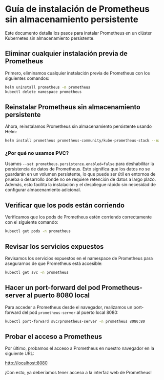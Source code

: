 # Guía de instalación de Prometheus sin almacenamiento persistente

Este documento detalla los pasos para instalar Prometheus en un clúster Kubernetes sin almacenamiento persistente.

## Eliminar cualquier instalación previa de Prometheus

Primero, eliminamos cualquier instalación previa de Prometheus con los siguientes comandos:

```bash
helm uninstall prometheus -n prometheus
kubectl delete namespace prometheus
```

## Reinstalar Prometheus sin almacenamiento persistente

Ahora, reinstalamos Prometheus sin almacenamiento persistente usando Helm:

```bash
helm install prometheus prometheus-community/kube-prometheus-stack --namespace prometheus --create-namespace --set prometheus.persistence.enabled=false
```

### ¿Por qué no usamos PVC?

Usamos `--set prometheus.persistence.enabled=false` para deshabilitar la persistencia de datos de Prometheus. Esto significa que los datos no se guardarán en un volumen persistente, lo que puede ser útil en entornos de prueba o desarrollo donde no se requiere retención de datos a largo plazo. Además, esto facilita la instalación y el despliegue rápido sin necesidad de configurar almacenamiento adicional.

## Verificar que los pods están corriendo

Verificamos que los pods de Prometheus estén corriendo correctamente con el siguiente comando:

```bash
kubectl get pods -n prometheus
```

## Revisar los servicios expuestos

Revisamos los servicios expuestos en el namespace de Prometheus para asegurarnos de que Prometheus está accesible:

```bash
kubectl get svc -n prometheus
```

## Hacer un port-forward del pod Prometheus-server al puerto 8080 local

Para acceder a Prometheus desde el navegador, realizamos un port-forward del pod `prometheus-server` al puerto local 8080:

```bash
kubectl port-forward svc/prometheus-server -n prometheus 8080:80
```

## Probar el acceso a Prometheus

Por último, probamos el acceso a Prometheus en nuestro navegador en la siguiente URL:

[http://localhost:8080](http://localhost:8080)

¡Con esto, ya deberíamos tener acceso a la interfaz web de Prometheus!
